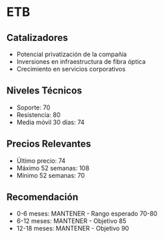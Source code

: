 # ETB

## Catalizadores

- Potencial privatización de la compañía
- Inversiones en infraestructura de fibra óptica
- Crecimiento en servicios corporativos

## Niveles Técnicos

- Soporte: 70
- Resistencia: 80
- Media móvil 30 días: 74

## Precios Relevantes

- Último precio: 74
- Máximo 52 semanas: 108
- Mínimo 52 semanas: 70

## Recomendación

- 0-6 meses: MANTENER - Rango esperado 70-80
- 6-12 meses: MANTENER - Objetivo 85
- 12-18 meses: MANTENER - Objetivo 90
